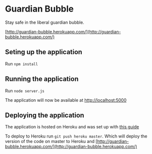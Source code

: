 # Guardian Bubble

Stay safe in the liberal guardian bubble.

[http://guardian-bubble.herokuapp.com/](http://guardian-bubble.herokuapp.com/)

## Seting up the application

Run `npm install`

## Running the application

Run `node server.js`

The application will now be available at [http://localhost:5000](http://localhost:5000/)

## Deploying the application

The application is hosted on Heroku and was set up with [this guide](https://devcenter.heroku.com/articles/deploying-nodejs)

To deploy to Heroku run `git push heroku master`. Which will deploy the version of the code on master to Heroku and [http://guardian-bubble.herokuapp.com/](http://guardian-bubble.herokuapp.com/)